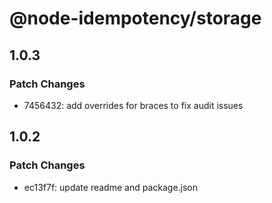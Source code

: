 # @node-idempotency/storage

## 1.0.3

### Patch Changes

- 7456432: add overrides for braces to fix audit issues

## 1.0.2

### Patch Changes

- ec13f7f: update readme and package.json
